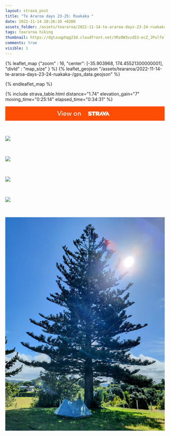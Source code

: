 ```yaml
---
layout: strava_post
title: "Te Araroa days 23-25: Ruakaka "
date: 2022-11-14 20:26:10 +0200
assets_folder: /assets/teararoa/2022-11-14-te-araroa-days-23-24-ruakaka-
tags: teararoa hiking
thumbnail: https://dgtzuqphqg23d.cloudfront.net/VRz0W3vzd53-ecZ_JPulfoluF5qiIjluYrrBZswxArc-1024x768.jpg
comments: true
visible: 1
---
```



{% leaflet_map {"zoom" : 16,
                  "center": [-35.903968, 174.45521300000001],
                 "divId" : "map_size" } %}
    {% leaflet_geojson "/assets/teararoa/2022-11-14-te-araroa-days-23-24-ruakaka-/gps_data.geojson" %}

{% endleaflet_map %}





{% include strava_table.html distance="1.74" elevation_gain="7" moving_time="0:25:14" elapsed_time="0:34:31" %}

[![](/assets/strava.jpg)](https://www.strava.com/activities/8118602040)


<br />

![](https://dgtzuqphqg23d.cloudfront.net/VRz0W3vzd53-ecZ_JPulfoluF5qiIjluYrrBZswxArc-1024x768.jpg)


<br />

![](https://dgtzuqphqg23d.cloudfront.net/7mUydIo0xOD8sLoJIfR97nQkzl2y4wRCe3RwTy556AQ-1024x768.jpg)


<br />

![](https://dgtzuqphqg23d.cloudfront.net/N27EndL26cvOUozBiWfNgel7ZET8zc82_OTN2ECINak-1024x768.jpg)


<br />

![](https://dgtzuqphqg23d.cloudfront.net/j99QpAGVj00K39ulkf3PLSe0Yn2Pi1LAeTH_o9Eg8HE-768x1024.jpg)

<br />

![](/assets/teararoa/2022-11-14-te-araroa-days-23-24-ruakaka-/IMG-20221115-WA0013.jpg)
